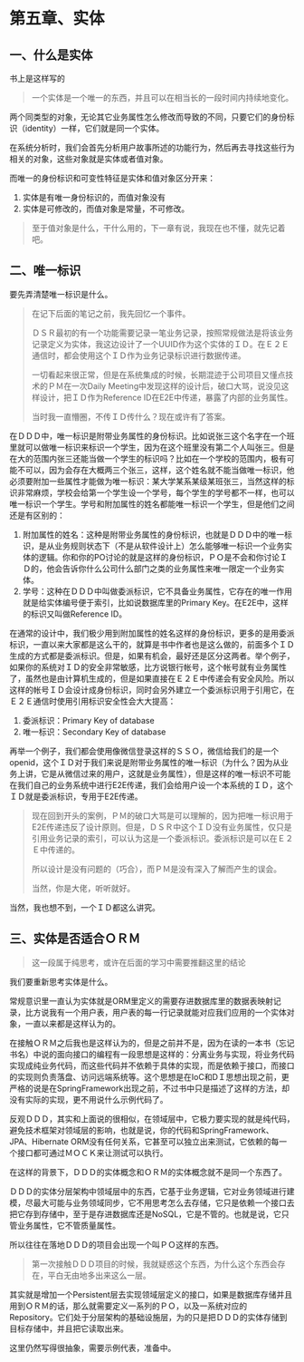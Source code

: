 # 第五章、实体

## 一、什么是实体

书上是这样写的

> 一个实体是一个唯一的东西，并且可以在相当长的一段时间内持续地变化。

两个同类型的对象，无论其它业务属性怎么修改而导致的不同，只要它们的身份标识（identity）一样，它们就是同一个实体。

在系统分析时，我们会首先分析用户故事所述的功能行为，然后再去寻找这些行为相关的对象，这些对象就是实体或者值对象。

而唯一的身份标识和可变性特征是实体和值对象区分开来：

1. 实体是有唯一身份标识的，而值对象没有
2. 实体是可修改的，而值对象是常量，不可修改。

> 至于值对象是什么，干什么用的，下一章有说，我现在也不懂，就先记着吧。



## 二、唯一标识

要先弄清楚唯一标识是什么。

> 在记下后面的笔记之前，我先回忆一个事件。
>
> ＤＳＲ最初的有一个功能需要记录一笔业务记录，按照常规做法是将该业务记录定义为实体，我这边设计了一个UUID作为这个实体的ＩＤ。在Ｅ２Ｅ通信时，都会使用这个ＩＤ作为业务记录标识进行数据传递。
>
> 一切看起来很正常，但是在系统集成的时候，长期混迹于公司项目又懂点技术的ＰＭ在一次Daily Meeting中发现这样的设计后，破口大骂，说没见这样设计，把ＩＤ作为Reference ID在E2E中传递，暴露了内部的业务属性。
>
> 当时我一直懵圈，不传ＩＤ传什么？现在或许有了答案。



在ＤＤＤ中，唯一标识是附带业务属性的身份标识。比如说张三这个名字在一个班里就可以做唯一标识来标识一个学生，因为在这个班里没有第二个人叫张三。但是在大的范围内张三还能当做一个学生的标识吗？比如在一个学校的范围内，极有可能不可以，因为会存在大概两三个张三，这样，这个姓名就不能当做唯一标识，他必须要附加一些属性才能做为唯一标识：某大学某系某级某班张三，当然这样的标识非常麻烦，学校会给第一个学生设一个学号，每个学生的学号都不一样，也可以唯一标识一个学生。学号和附加属性的姓名都能唯一标识一个学生，但是他们之间还是有区别的：

1. 附加属性的姓名：这种是附带业务属性的身份标识，也就是ＤＤＤ中的唯一标识，是从业务规则状态下（不是从软件设计上）怎么能够唯一标识一个业务实体的逻辑。你和你的PO讨论的就是这样的身份标识，ＰＯ是不会和你讨论ＩＤ的，他会告诉你什么公司什么部门之类的业务属性来唯一限定一个业务实体。
2. 学号：这种在ＤＤＤ中叫做委派标识，它不具备业务属性，它存在的唯一作用就是给实体编号便于索引，比如说数据库里的Primary Key。在E2E中，这样的标识又叫做Reference ID。

在通常的设计中，我们极少用到附加属性的姓名这样的身份标识，更多的是用委派标识，一直以来大家都是这么干的，就算是书中作者也是这么做的，前面多个ＩＤ生成的方式都是委派标识。但是，如果有机会，最好还是区分这两者。举个例子，如果你的系统对ＩＤ的安全非常敏感，比方说银行帐号，这个帐号就有业务属性了，虽然也是由计算机生成的，但是如果直接在Ｅ２Ｅ中传递会有安全风险。所以这样的帐号ＩＤ会设计成身份标识，同时会另外建立一个委派标识用于引用它，在Ｅ２Ｅ通信时使用引用标识安全性会大大提高：

1. 委派标识：Primary Key of database
2. 唯一标识：Secondary Key of database

再举一个例子，我们都会使用像微信登录这样的ＳＳＯ，微信给我们的是一个openid，这个ＩＤ对于我们来说是附带业务属性的唯一标识（为什么？因为从业务上讲，它是从微信过来的用户，这就是业务属性），但是这样的唯一标识不可能在我们自己的业务系统中进行E2E传递，我们会给用户设一个本系统的ＩＤ，这个ＩＤ就是委派标识，专用于E2E传递。

> 现在回到开头的案例，ＰＭ的破口大骂是可以理解的，因为把唯一标识用于E2E传递违反了设计原则。但是，ＤＳＲ中这个ＩＤ没有业务属性，仅只是引用业务记录的索引，可以认为这是一个委派标识。委派标识是可以在Ｅ２Ｅ中传递的。
>
> 所以设计是没有问题的（巧合），而ＰＭ是没有深入了解而产生的误会。
>
> 当然，你是大佬，听听就好。

当然，我也想不到，一个ＩＤ都这么讲究。



## 三、实体是否适合ＯＲＭ

> 这一段属于纯思考，或许在后面的学习中需要推翻这里的结论

我们要重新思考实体是什么。

常规意识里一直认为实体就是ORM里定义的需要存进数据库里的数据表映射记录，比方说我有一个用户表，用户表的每一行记录就能对应我们应用的一个实体对象，一直以来都是这样认为的。

在接触ＯＲＭ之后我也是这样认为的，但是之前并不是，因为在读的一本书（忘记书名）中说的面向接口的编程有一段思想是这样的：分离业务与实现，将业务代码实现成纯业务代码，而这些代码并不依赖于具体的实现，而是依赖于接口，而接口的实现则负责落盘、访问远端系统等。这个思想是在IoC和DＩ思想出现之前，更严格的说是在SpringFramework出现之前，不过书中只是描述了这样的方法，却没有实际的实现，更不用说什么示例代码了。

反观ＤＤＤ，其实和上面说的很相似，在领域层中，它极力要实现的就是纯代码，避免技术框架对领域层的影响，也就是说，你的代码和SpringFramework、JPA、Hibernate ORM没有任何关系，它甚至可以独立出来测试，它依赖的每一个接口都可通过ＭＯＣＫ来让测试可以执行。

在这样的背景下，ＤＤＤ的实体概念和ＯＲＭ的实体概念就不是同一个东西了。

ＤＤＤ的实体分层架构中领域层中的东西，它基于业务逻辑，它对业务领域进行建模，尽最大可能与业务领域同步，它不用思考怎么去存储，它只是依赖一个接口去把它存到存储中，至于是存进数据库还是NoSQL，它是不管的。也就是说，它只管业务属性，它不管质量属性。

所以往往在落地ＤＤＤ的项目会出现一个叫ＰＯ这样的东西。

> 第一次接触ＤＤＤ项目的时候，我就疑惑这个东西，为什么这个东西会存在，平白无由地多出来这么一层。

其实就是增加一个Persistent层去实现领域层定义的接口，如果是数据库存储并且用到ＯＲＭ的话，那么就需要定义一系列的ＰＯ，以及一系统对应的Repository。它们处于分层架构的基础设施层，为的只是把ＤＤＤ的实体存储到目标存储中，并且把它读取出来。

这里仍然写得很抽象，需要示例代表，准备中。